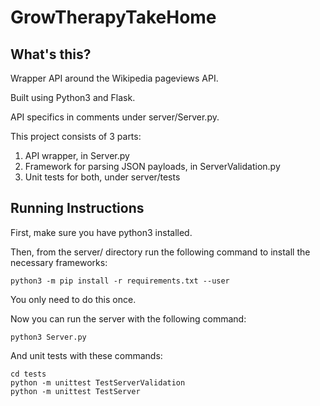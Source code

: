 # GrowTherapyTakeHome

## What's this?

Wrapper API around the Wikipedia pageviews API.

Built using Python3 and Flask.

API specifics in comments under server/Server.py.

This project consists of 3 parts:
1. API wrapper, in Server.py
2. Framework for parsing JSON payloads, in ServerValidation.py
3. Unit tests for both, under server/tests

## Running Instructions

First, make sure you have python3 installed.

Then, from the server/ directory run the following command to install the necessary frameworks:

```
python3 -m pip install -r requirements.txt --user
```
You only need to do this once.

Now you can run the server with the following command:

```
python3 Server.py
```

And unit tests with these commands:

```
cd tests
python -m unittest TestServerValidation
python -m unittest TestServer
```
